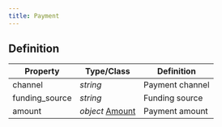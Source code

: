 ```yaml
---
title: Payment
---
```


## Definition

| Property | Type/Class | Definition |
|----------| ---------- | ---------- |
| channel | *string* | Payment channel |
| funding_source | *string* | Funding source |
| amount | *object* [Amount](/Resources/Amount) | Payment amount |
